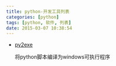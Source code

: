 ```yaml
---
title: python-开发工具列表
categories: [python]
tags: [python, 软件, 列表]
date: 2015-03-07 10:38:54
---
```


-   [py2exe](http://www.py2exe.org/)

    将python脚本编译为windows可执行程序
